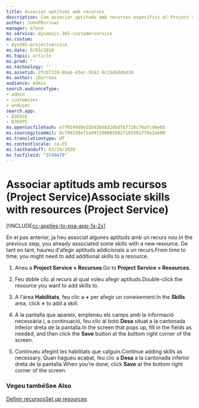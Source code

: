```yaml
---
title: Associar aptituds amb recursos
description: Com associar aptituds amb recursos específics al Project Service
author: JohnPBurrows
manager: kfend
ms.service: dynamics-365-customerservice
ms.custom:
- dyn365-projectservice
ms.date: 8/03/2018
ms.topic: article
ms.prod: ''
ms.technology: ''
ms.assetid: 2fcb732d-06a6-43ec-9342-8c15d60d0d3d
ms.author: jburrows
audience: Admin
search.audienceType:
- admin
- customizer
- enduser
search.app:
- D365CE
- D365PS
ms.openlocfilehash: e770149d8e35582b6832dbdf67726c76afcd6e05
ms.sourcegitcommit: 8c786230ef2a497280885b827162561776e2eb00
ms.translationtype: HT
ms.contentlocale: ca-ES
ms.lasthandoff: 03/24/2020
ms.locfileid: "3749479"
---
```

# <a name="associate-skills-with-resources-project-service"></a><span data-ttu-id="f6bc0-103">Associar aptituds amb recursos (Project Service)</span><span class="sxs-lookup"><span data-stu-id="f6bc0-103">Associate skills with resources (Project Service)</span></span>

[!INCLUDE[cc-applies-to-psa-app-1x-2x](../includes/cc-applies-to-psa-app-1x-2x.md)]

<span data-ttu-id="f6bc0-104">En el pas anterior, ja heu associat algunes aptituds amb un recurs nou.</span><span class="sxs-lookup"><span data-stu-id="f6bc0-104">In the previous step, you already associated some skills with  a new resource.</span></span> <span data-ttu-id="f6bc0-105">De tant en tant, haureu d'afegir aptituds addicionals a un recurs.</span><span class="sxs-lookup"><span data-stu-id="f6bc0-105">From time to time, you might need to add additional skills to a resource.</span></span>  
  
1.  <span data-ttu-id="f6bc0-106">Aneu a **Project Service > Recursos**.</span><span class="sxs-lookup"><span data-stu-id="f6bc0-106">Go to **Project Service > Resources**.</span></span>  
  
2.  <span data-ttu-id="f6bc0-107">Feu doble clic al recurs al qual voleu afegir aptituds.</span><span class="sxs-lookup"><span data-stu-id="f6bc0-107">Double-click the resource you want to add skills to.</span></span>  
  
3.  <span data-ttu-id="f6bc0-108">A l'àrea **Habilitats**, feu clic a **+** per afegir un coneixement.</span><span class="sxs-lookup"><span data-stu-id="f6bc0-108">In the **Skills** area, click **+** to add a skill.</span></span>  
  
4.  <span data-ttu-id="f6bc0-109">A la pantalla que apareix, empleneu els camps amb la informació necessària i, a continuació, feu clic al botó **Desa** situat a la cantonada inferior dreta de la pantalla.</span><span class="sxs-lookup"><span data-stu-id="f6bc0-109">In the screen that pops up, fill in the fields as needed, and then click the **Save** button at the bottom right corner of the screen.</span></span>  
  
5.  <span data-ttu-id="f6bc0-110">Continueu afegint les habilitats que calguin.</span><span class="sxs-lookup"><span data-stu-id="f6bc0-110">Continue adding skills as necessary.</span></span> <span data-ttu-id="f6bc0-111">Quan hagueu acabat, feu clic a **Desa** a la cantonada inferior dreta de la pantalla.</span><span class="sxs-lookup"><span data-stu-id="f6bc0-111">When you’re done, click **Save** at the bottom right corner of the screen.</span></span>  
  
### <a name="see-also"></a><span data-ttu-id="f6bc0-112">Vegeu també</span><span class="sxs-lookup"><span data-stu-id="f6bc0-112">See Also</span></span>  
 [<span data-ttu-id="f6bc0-113">Definir recursos</span><span class="sxs-lookup"><span data-stu-id="f6bc0-113">Set up resources</span></span>](../project-service/set-up-resources.md)

